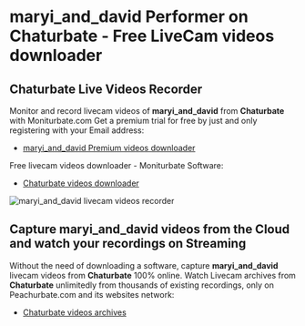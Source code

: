 # maryi_and_david Performer on Chaturbate - Free LiveCam videos downloader

## Chaturbate Live Videos Recorder

Monitor and record livecam videos of **maryi_and_david** from **Chaturbate** with Moniturbate.com
Get a premium trial for free by just and only registering with your Email address:
* [maryi_and_david Premium videos downloader](https://moniturbate.com/request-demo-licence-key.html)

Free livecam videos downloader - Moniturbate Software:
* [Chaturbate videos downloader](https://moniturbate.com/moniturbate-download-software.html)

![maryi_and_david livecam videos recorder](https://peachurnet.com/templates/moniturbate-software.png)


## Capture maryi_and_david videos from the Cloud and watch your recordings on Streaming

Without the need of downloading a software, capture **maryi_and_david** livecam videos from **Chaturbate** 100% online.
Watch Livecam archives from **Chaturbate** unlimitedly from thousands of existing recordings, only on Peachurbate.com and its websites network:
* [Chaturbate videos archives](https://peachurnet.com/)